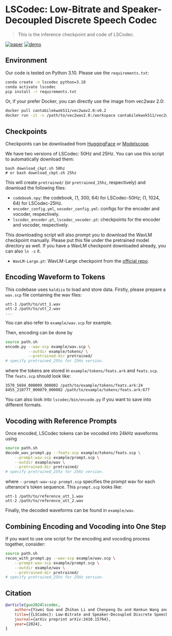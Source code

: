# LSCodec: Low-Bitrate and Speaker-Decoupled Discrete Speech Codec
> This is the inference checkpoint and code of LSCodec.

[![paper](https://img.shields.io/badge/paper-arxiv:2410.15764-red?logo=arxiv&logoColor=white)](https://arxiv.org/abs/2410.15764)
[![demo](https://img.shields.io/badge/demo-page-green)](https://cantabile-kwok.github.io/LSCodec/)

## Environment
Our code is tested on Python 3.10. Please use the `requirements.txt`:
```bash
conda create -n lscodec python=3.10
conda activate lscodec
pip install -r requirements.txt
```
Or, if your prefer Docker, you can directly use the image from vec2wav 2.0:
```bash
docker pull cantabilekwok511/vec2wav2.0:v0.2
docker run -it -v /path/to/vec2wav2.0:/workspace cantabilekwok511/vec2wav2.0:v0.2
```

## Checkpoints
Checkpoints can be downloaded from [HuggingFace](https://huggingface.co/cantabile-kwok/lscodec_50hz/tree/main) or [Modelscope](https://modelscope.cn/models/CantabileKwok/lscodec-50hz/summary). 

We have two versions of LSCodec: 50Hz and 25Hz. 
You can use this script to automatically download them:
```
bash download_ckpt.sh 50hz
# or bash download_ckpt.sh 25hz
```
This will create `pretrained/` (or `pretrained_25hz`, respectively) and download the following files:

* `codebook.npy`: the codebook, (1, 300, 64) for LSCodec-50Hz; (1, 1024, 64) for LSCodec-25Hz.
* `encoder_config.yml`, `vocoder_config.yml`: configs for the encoder and vocoder, respectively.
* `lscodec_encoder.pt`, `lscodec_vocoder.pt`: checkpoints for the encoder and vocoder, respectively.

This downloading script will also prompt you to download the WavLM checkpoint manually. Please put this file under the pretrained model directory as well.
If you have a WavLM checkpoint downloaded already, you can also `ln -s` it.
* `WavLM-Large.pt`: WavLM-Large checkpoint from the [official repo](https://github.com/microsoft/unilm/blob/master/wavlm/README.md).

## Encoding Waveform to Tokens
This codebase uses `kaldiio` to load and store data.
Firstly, please prepare a `wav.scp` file containing the wav files:
```
utt-1 /path/to/utt_1.wav
utt-2 /path/to/utt_2.wav
...
```
You can also refer to `example/wav.scp` for example.

Then, encoding can be done by
```bash
source path.sh
encode.py --wav-scp example/wav.scp \
          --outdir example/tokens/ \
          --pretrained-dir pretrained/
# specify pretrained_25hz for 25Hz version.
```
where the tokens are stored in `example/tokens/feats.ark` and `feats.scp`. The `feats.scp` should look like:
```
3570_5694_000009_000002 /path/to/example/tokens/feats.ark:24
8455_210777_000079_000002 /path/to/example/tokens/feats.ark:677
```
You can also look into `lscodec/bin/encode.py` if you want to save into different formats.

## Vocoding with Reference Prompts
Once encoded, LSCodec tokens can be vocoded into 24kHz waveforms using
```bash
source path.sh
decode_wav_prompt.py --feats-scp example/tokens/feats.scp \
    --prompt-wav-scp example/prompt.scp \
    --outdir example/wav \
    --pretrained-dir pretrained/
# specify pretrained_25hz for 25Hz version.
```
where `--prompt-wav-scp prompt.scp` specifies the prompt wav for each utterance's token sequence. This `prompt.scp` looks like:
```
utt-1 /path/to/reference_utt_1.wav
utt-2 /path/to/reference_utt_2.wav
```
Finally, the decoded waveforms can be found in `example/wav`.

## Combining Encoding and Vocoding into One Step
If you want to use one script for the encoding and vocoding process together, consider:
```bash
source path.sh
recon_with_prompt.py --wav-scp example/wav.scp \
    --prompt-wav-scp example/prompt.scp \
    --outdir example/wav \
    --pretrained-dir pretrained/
# specify pretrained_25hz for 25Hz version.
```

## Citation
```bibtex
@article{guo2024lscodec,
	author={Yiwei Guo and Zhihan Li and Chenpeng Du and Hankun Wang and Xie Chen and Kai Yu},
	title={{LSCodec}: Low-Bitrate and Speaker-Decoupled Discrete Speech Codec},
	journal={arXiv preprint arXiv:2410.15764},
	year={2024},
}
```
